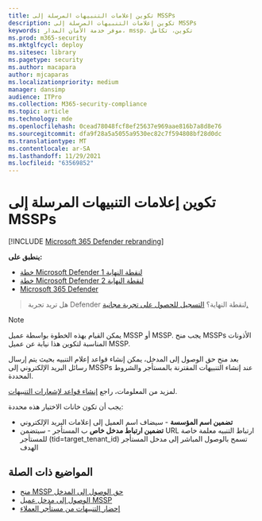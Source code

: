 ```yaml
---
title: تكوين إعلامات التنبيهات المرسلة إلى MSSPs
description: تكوين إعلامات التنبيهات المرسلة إلى MSSPs
keywords: موفر خدمة الأمان المدار، mssp، تكوين، تكامل
ms.prod: m365-security
ms.mktglfcycl: deploy
ms.sitesec: library
ms.pagetype: security
ms.author: macapara
author: mjcaparas
ms.localizationpriority: medium
manager: dansimp
audience: ITPro
ms.collection: M365-security-compliance
ms.topic: article
ms.technology: mde
ms.openlocfilehash: 0cead78048fcf8ef25637e969aae816b7a8d8e76
ms.sourcegitcommit: dfa9f28a5a5055a9530ec82c7f594808bf28d0dc
ms.translationtype: MT
ms.contentlocale: ar-SA
ms.lasthandoff: 11/29/2021
ms.locfileid: "63569852"
---
```

# <a name="configure-alert-notifications-that-are-sent-to-mssps"></a>تكوين إعلامات التنبيهات المرسلة إلى MSSPs

[!INCLUDE [Microsoft 365 Defender rebranding](../../includes/microsoft-defender.md)]

**ينطبق على:**
- [خطة Microsoft Defender لنقطة النهاية 1](https://go.microsoft.com/fwlink/p/?linkid=2154037)
- [خطة Microsoft Defender لنقطة النهاية 2](https://go.microsoft.com/fwlink/p/?linkid=2154037)
- [Microsoft 365 Defender](https://go.microsoft.com/fwlink/?linkid=2118804)

> هل تريد تجربة Defender لنقطة النهاية؟ [التسجيل للحصول على تجربة مجانية.](https://signup.microsoft.com/create-account/signup?products=7f379fee-c4f9-4278-b0a1-e4c8c2fcdf7e&ru=https://aka.ms/MDEp2OpenTrial?ocid=docs-mssp-support-abovefoldlink)

> [!NOTE]
> يمكن القيام بهذه الخطوة بواسطة عميل MSSP أو MSSP. يجب منح MSSPs الأذونات المناسبة لتكوين هذا نيابة عن عميل MSSP.

بعد منح حق الوصول إلى المدخل، يمكن إنشاء قواعد إعلام التنبيه بحيث يتم إرسال رسائل البريد الإلكتروني إلى MSSPs عند إنشاء التنبيهات المقترنة بالمستأجر والشروط المحددة.

لمزيد من المعلومات، راجع [إنشاء قواعد لإشعارات التنبيهات](configure-email-notifications.md#create-rules-for-alert-notifications).

يجب أن تكون خانات الاختيار هذه محددة:

- **تضمين اسم المؤسسة** - سيضاف اسم العميل إلى إعلامات البريد الإلكتروني
- **تضمين ارتباط مدخل خاص** ب المستأجر - سيتضمن URL ارتباط التنبيه معلمة خاصة للمستأجر (tid=target_tenant_id) تسمح بالوصول المباشر إلى مدخل المستأجر الهدف

## <a name="related-topics"></a>المواضيع ذات الصلة

- [منح MSSP حق الوصول إلى المدخل](grant-mssp-access.md)
- [الوصول إلى مدخل عميل MSSP](access-mssp-portal.md)
- [إحضار التنبيهات من مستأجر العملاء](fetch-alerts-mssp.md)
